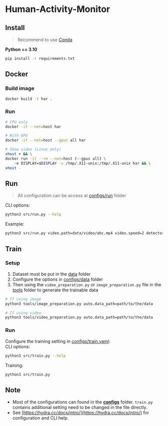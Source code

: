 # Human-Activity-Monitor

## Install
> Recommend to use [Conda](https://docs.conda.io/projects/miniconda/en/latest/)

**Python == 3.10**  
```bash
pip install -r requirements.txt
```

## Docker
### Build image
```bash
docker build -t har .
```

### Run
```bash
# CPU only
docker -it --net=host har

# With GPU
docker -it --net=host --gpus all har

# Show video (Linux only)
xhost + && \
docker run -it --rm --net=host (--gpus all) \
    -e DISPLAY=$DISPLAY -v /tmp/.X11-unix:/tmp/.X11-unix har && \
xhost -
```

## Run
> All configuration can be access at [configs/run](https://github.com/HT0710/Human-Activity-Recognition/blob/main/configs/run) folder

CLI options:
```bash
python3 src/run.py --help
```

Example:
```bash
python3 src/run.py video.path=data/video/abc.mp4 video.speed=2 detector.model.conf=0.5 classifier=false features.heatmap=false features.track_box=false
```


## Train
### Setup
1. Dataset must be put in the [data](https://github.com/HT0710/Human-Activity-Recognition/tree/main/data) folder
2. Configure the options in [configs/data](https://github.com/HT0710/Human-Activity-Recognition/blob/main/configs/data) folder
3. Then using the `video_preparation.py` or `image_preparation.py` file in the [tools](https://github.com/HT0710/Human-Activity-Recognition/blob/main/tools) folder to generate the trainable data
```bash
# If using image
python3 tools/image_preparation.py auto.data_path=path/to/the/data

# If using video
python3 tools/video_preparation.py auto.data_path=path/to/the/data
```

### Run
Configure the training setting in [configs/train.yaml](https://github.com/HT0710/Human-Activity-Recognition/blob/main/configs/train.yaml):  
CLI options:
```bash
python3 src/train.py --help
```
Training:
```bash
python3 src/train.py
```

## Note
- Most of the configurations can found in the **[configs](https://github.com/HT0710/Human-Activity-Recognition/tree/main/configs)** folder. `train.py` contains additional setting need to be changed in the file directly.
- See [https://hydra.cc/docs/intro/](https://hydra.cc/docs/intro/) for configuration and CLI help.
